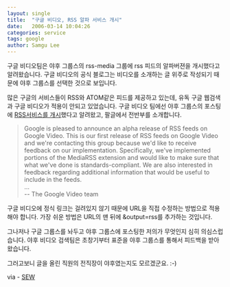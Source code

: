 ```yaml
---
layout: single
title:  "구글 비디오, RSS 알파 서비스 개시"
date:   2006-03-14 10:04:26
categories: service
tags: google
author: Samgu Lee
---
```

구글 비디오팀은 야후 그룹스의 rss-media 그룹에 rss 피드의 알파버젼을 개시했다고 알려왔습니다. 구글 비디오의 공식 블로그는 비디오를 소개하는 글 위주로 작성되기 때문에 야후 그룹스를 선택한 것으로 보입니다.

많은 구글의 서비스들이 RSS와 ATOM같은 피드를 제공하고 있는데, 유독 구글 웹검색과 구글 비디오가 적용이 안되고 있었습니다. 구글 비디오 팀에선 야후 그룹스의 포스팅에 [RSS서비스를 개시](http://www.scripting.com/2006/03/10.html)했다고 알려왔고, 팔글에서 전반부를 소개합니다.

> Google is pleased to announce an alpha release of RSS feeds on Google Video.
This is our first release of RSS feeds on Google Video and we're
contacting this group because we'd like to receive feedback on our
implementation.  Specifically, we've implemented portions of the
MediaRSS extension and would like to make sure that what we've done is
standards-compliant.  We are also interested in feedback regarding
additional information that would be useful to include in the feeds.  
> ...  
> -- The Google Video team

구글 비디오에 정식 링크는 걸려있지 않기 때문에 URL을 직접 수정하는 방법으로 적용해야 합니다. 가장 쉬운 방법은 URL의 맨 뒤에 &output=rss를 추가하는 것입니다.

그나저나 구글 그룹스를 놔두고 야후 그룹스에 포스팅한 저의가 무엇인지 심히 의심스럽습니다. 야후 비디오 검색팀은 초창기부터 표준을 야후 그룹스를 통해서 피드백을 받아왔습니다.

그러고보니 글을 올린 직원의 전직장이 야후였는지도 모르겠군요. :-)

via - [SEW](http://blog.searchenginewatch.com/blog/060313-095115)
